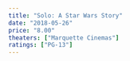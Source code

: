 ```yaml
---
title: "Solo: A Star Wars Story"
date: "2018-05-26"
price: "8.00"
theaters: ["Marquette Cinemas"]
ratings: ["PG-13"]
---
```

